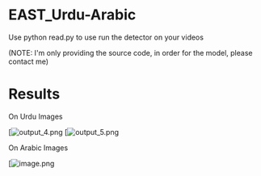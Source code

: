 # EAST_Urdu-Arabic

Use python read.py to use run the detector on your videos 

(NOTE: I'm only providing the source code, in order for the model, please contact me)

# Results

On Urdu Images

[![output_4.png](https://user-images.githubusercontent.com/25680088/29600779-5f49bd1e-87f1-11e7-8686-a93e7c328be2.png)
[![output_5.png](https://user-images.githubusercontent.com/25680088/29600771-514516c8-87f1-11e7-8cf1-8aae21de3cde.png)

On Arabic Images

[![image.png](https://user-images.githubusercontent.com/25680088/29600752-34ad690c-87f1-11e7-961e-31e8b322f2f4.png)


